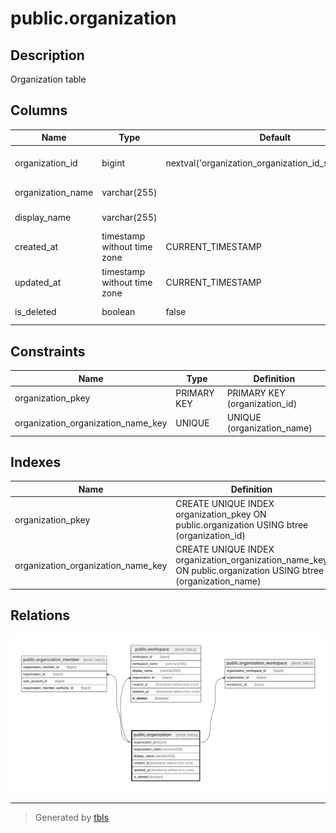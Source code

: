 # public.organization

## Description

Organization table

## Columns

| Name              | Type                        | Default                                               | Nullable | Children                                                                                                                                                              | Parents | Comment           |
| ----------------- | --------------------------- | ----------------------------------------------------- | -------- | --------------------------------------------------------------------------------------------------------------------------------------------------------------------- | ------- | ----------------- |
| organization_id   | bigint                      | nextval('organization_organization_id_seq'::regclass) | false    | [public.organization_member](public.organization_member.md) [public.workspace](public.workspace.md) [public.organization_workspace](public.organization_workspace.md) |         | Organization ID   |
| organization_name | varchar(255)                |                                                       | false    |                                                                                                                                                                       |         | Organization name |
| display_name      | varchar(255)                |                                                       | false    |                                                                                                                                                                       |         | Display name      |
| created_at        | timestamp without time zone | CURRENT_TIMESTAMP                                     | false    |                                                                                                                                                                       |         | Create date       |
| updated_at        | timestamp without time zone | CURRENT_TIMESTAMP                                     | false    |                                                                                                                                                                       |         | Update date       |
| is_deleted        | boolean                     | false                                                 | false    |                                                                                                                                                                       |         | Soft delete flag  |

## Constraints

| Name                               | Type        | Definition                    |
| ---------------------------------- | ----------- | ----------------------------- |
| organization_pkey                  | PRIMARY KEY | PRIMARY KEY (organization_id) |
| organization_organization_name_key | UNIQUE      | UNIQUE (organization_name)    |

## Indexes

| Name                               | Definition                                                                                                    |
| ---------------------------------- | ------------------------------------------------------------------------------------------------------------- |
| organization_pkey                  | CREATE UNIQUE INDEX organization_pkey ON public.organization USING btree (organization_id)                    |
| organization_organization_name_key | CREATE UNIQUE INDEX organization_organization_name_key ON public.organization USING btree (organization_name) |

## Relations

![er](public.organization.svg)

---

> Generated by [tbls](https://github.com/k1LoW/tbls)
